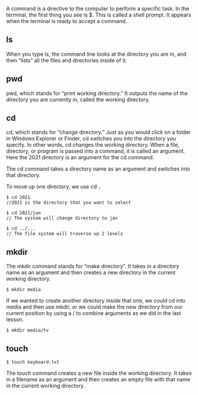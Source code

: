 A command is a directive to the computer to perform a specific task. 
In the terminal, the first thing you see is $. This is called a shell prompt. It appears when the terminal is ready to accept a command.

## ls
When you type ls, the command line looks at the directory you are in, and then “lists” all the files and directories inside of it.

## pwd

pwd, which stands for “print working directory.” It outputs the name of the directory you are currently in, called the working directory.

## cd

cd, which stands for “change directory.” Just as you would click on a folder in Windows Explorer or Finder, cd switches you into the directory you specify. In other words, cd changes the working directory.
When a file, directory, or program is passed into a command, it is called an argument. Here the 2021 directory is an argument for the cd command.

The cd command takes a directory name as an argument and switches into that directory.

To move up one directory, we use cd ..

```
$ cd 2021 
//2021 is the directory that you want to select
```

```
$ cd 2021/jan
// The system will change directory to jan
```

```
$ cd ../...
// The file system will traverse up 2 levels
```


## mkdir

The mkdir command stands for “make directory”. It takes in a directory name as an argument and then creates a new directory in the current working directory.

```
$ mkdir media
```

If we wanted to create another directory inside that one, we could cd into media and then use mkdir, or we could make the new directory from our current position by using a / to combine arguments as we did in the last lesson.

```
$ mkdir media/tv
```

## touch

```
$ touch keyboard.txt

```

The touch command creates a new file inside the working directory. It takes in a filename as an argument and then creates an empty file with that name in the current working directory.

